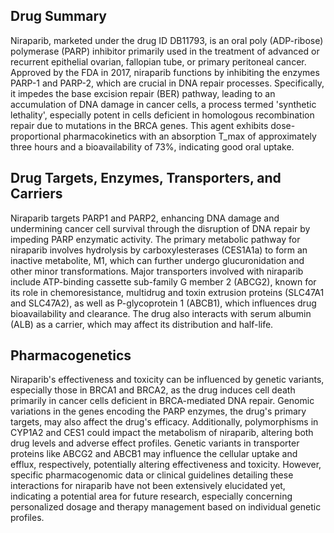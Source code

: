 ## Drug Summary
Niraparib, marketed under the drug ID DB11793, is an oral poly (ADP-ribose) polymerase (PARP) inhibitor primarily used in the treatment of advanced or recurrent epithelial ovarian, fallopian tube, or primary peritoneal cancer. Approved by the FDA in 2017, niraparib functions by inhibiting the enzymes PARP-1 and PARP-2, which are crucial in DNA repair processes. Specifically, it impedes the base excision repair (BER) pathway, leading to an accumulation of DNA damage in cancer cells, a process termed 'synthetic lethality', especially potent in cells deficient in homologous recombination repair due to mutations in the BRCA genes. This agent exhibits dose-proportional pharmacokinetics with an absorption T_max of approximately three hours and a bioavailability of 73%, indicating good oral uptake.

## Drug Targets, Enzymes, Transporters, and Carriers
Niraparib targets PARP1 and PARP2, enhancing DNA damage and undermining cancer cell survival through the disruption of DNA repair by impeding PARP enzymatic activity. The primary metabolic pathway for niraparib involves hydrolysis by carboxylesterases (CES1A1a) to form an inactive metabolite, M1, which can further undergo glucuronidation and other minor transformations. Major transporters involved with niraparib include ATP-binding cassette sub-family G member 2 (ABCG2), known for its role in chemoresistance, multidrug and toxin extrusion proteins (SLC47A1 and SLC47A2), as well as P-glycoprotein 1 (ABCB1), which influences drug bioavailability and clearance. The drug also interacts with serum albumin (ALB) as a carrier, which may affect its distribution and half-life.

## Pharmacogenetics
Niraparib's effectiveness and toxicity can be influenced by genetic variants, especially those in BRCA1 and BRCA2, as the drug induces cell death primarily in cancer cells deficient in BRCA-mediated DNA repair. Genomic variations in the genes encoding the PARP enzymes, the drug's primary targets, may also affect the drug's efficacy. Additionally, polymorphisms in CYP1A2 and CES1 could impact the metabolism of niraparib, altering both drug levels and adverse effect profiles. Genetic variants in transporter proteins like ABCG2 and ABCB1 may influence the cellular uptake and efflux, respectively, potentially altering effectiveness and toxicity. However, specific pharmacogenomic data or clinical guidelines detailing these interactions for niraparib have not been extensively elucidated yet, indicating a potential area for future research, especially concerning personalized dosage and therapy management based on individual genetic profiles.